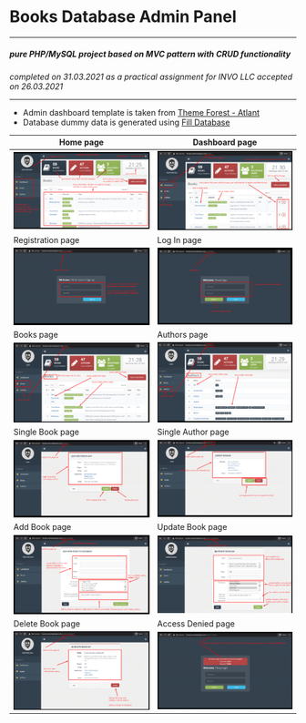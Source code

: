 # Books Database Admin Panel
____
##### _pure PHP/MySQL project based on MVC pattern with CRUD functionality_
_completed on 31.03.2021 as a practical assignment for INVO LLC accepted on 26.03.2021_
___
* Admin dashboard template is taken from [Theme Forest - Atlant](https://themeforest.net/item/atlant-bootstrap-admin-template/9217590)
* Database dummy data is generated using [Fill Database](http://filldb.info/) 


Home page | Dashboard page
------------ | -------------
<img width="300" src="images/homePage.png" alt=""> | <img width="300" src="images/adminDashboard.png" alt="">
Registration page | Log In page
<img width="300" src="images/registerPage.png" alt=""> | <img width="300" src="images/loginPage.png" alt="">
Books page | Authors page
<img width="300" src="images/booksPage.png" alt=""> | <img width="300" src="images/authorsPage.png" alt="">
Single Book page | Single Author page
<img width="300" src="images/singleBookPage.png" alt=""> | <img width="300" src="images/singleAuthorPage.png" alt=""> 
Add Book page | Update Book page
<img width="300" src="images/addBookPage.png" alt=""> | <img width="300" src="images/updateBookPage.png" alt="">
Delete Book page | Access Denied page
<img width="300" src="images/deleteBook.png" alt=""> | <img width="300" src="images/errorPage.png" alt="">
